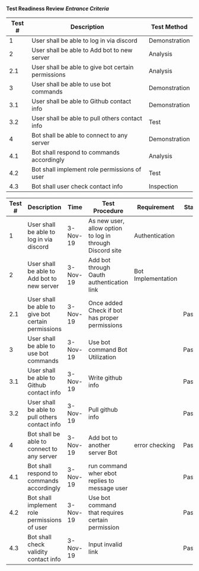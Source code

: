 **Test Readiness Review**
***Entrance Criteria***

|Test #|Description |Test Method | 
|--|--|--|
| 1 | User shall be able to log in via discord |Demonstration |
| 2 |  User shall be able to Add bot to new server|Analysis |
|2.1| User shall be able to give bot certain permissions |Analysis |
|3| User shall be able to use bot commands | Demonstration|
| 3.1 | User shall be able to Github contact info |Demonstration |
| 3.2 | User shall be able to pull others contact info |Test |
|  4| Bot shall be able to connect to any server |Demonstration |
|  4.1| Bot shall respond to commands accordingly | Analysis|
| 4.2 | Bot shall implement role permissions of user |Test |
| 4.3| Bot shall user check contact info | Inspection|

|Test #	|Description	|Time	|Test Procedure	|Requirement|	Status|
|--|--|--|--|--|--|
|1	|User shall be able to log in via discord|	3-Nov-19|	As new user, allow option to log in through Discord site	|Authentication	||Passed|
|2	|User shall be able to Add bot to new server	|3-Nov-19|	Add bot through Oauth authentication link	|Bot Implementation	||Passed|
|2.1	|User shall be able to give bot certain permissions	|3-Nov-19|	Once added Check if bot has proper permissions||		Passed|
|3	|User shall be able to use bot commands	|3-Nov-19|	Use bot command	Bot Utilization||	Passed|
|3.1	|User shall be able to Github contact info	|3-Nov-19|	Write github info	||	Passed|
|3.2	|User shall be able to pull others contact info	|3-Nov-19|	Pull github info	||	Passed|
|4	|Bot shall be able to connect to any server	|3-Nov-19|	Add bot to another server	Bot| error checking|	Passed|
|4.1	|Bot shall respond to commands accordingly	|3-Nov-19|	run command wher ebot replies to message user		||Passed|
|4.2	|Bot shall implement role permissions of user	|3-Nov-19|	Use bot command that requires certain permission	||	Passed|
|4.3	|Bot shall check validity contact info	|3-Nov-19|	Input invalid link	||	Passed|
